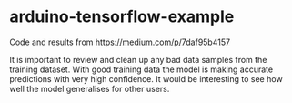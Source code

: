 # arduino-tensorflow-example
Code and results from https://medium.com/p/7daf95b4157

It is important to review and clean up any bad data samples from the training dataset. With good training data the model is making accurate predictions with very high confidence. It would be interesting to see how well the model generalises for other users.
